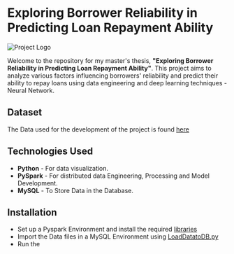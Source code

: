 # Exploring Borrower Reliability in Predicting Loan Repayment Ability

![Project Logo](https://via.placeholder.com/800x400.png?text=Project+Logo)

Welcome to the repository for my master's thesis, **"Exploring Borrower Reliability in Predicting Loan Repayment Ability"**. This project aims to analyze various factors influencing borrowers' reliability and predict their ability to repay loans using data engineering and deep learning techniques - Neural Network.


## Dataset

The Data used for the development of the project is found [here](https://www.kaggle.com/competitions/home-credit-default-risk/data)

## Technologies Used

- **Python**    - For data visualization.
- **PySpark**   - For distributed data Engineering, Processing and Model Development.
- **MySQL**     - To Store Data in the Database.

## Installation

- Set up a Pyspark Environment and install the required [libraries]()
- Import the Data files in a MySQL Environment using [LoadDatatoDB.py](https://github.com/Erevos-IV/Predicting-Loan-Outcome/tree/main/LoadDataToDatabase)
- Run the 
